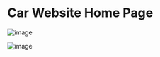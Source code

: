 # Car Website Home Page

![image](https://github.com/mrdemer7/Car-Website-3/assets/117861145/c6073cca-2f87-4276-9889-fed29953be4e)


![image](https://github.com/mrdemer7/Car-Website-3/assets/117861145/2210c969-3c4f-42a6-b276-cd5d7ace2a02)
